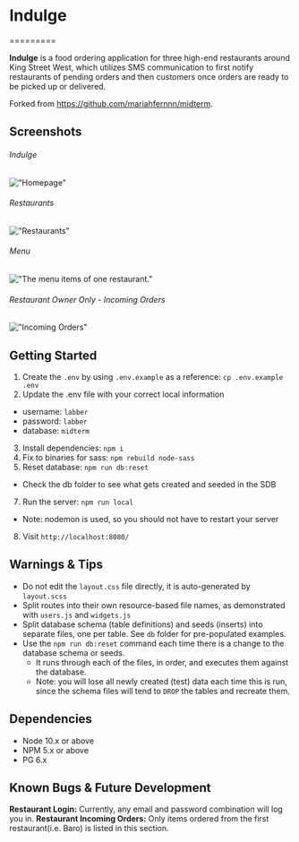 # Indulge
=========

**Indulge** is a food ordering application for three high-end restaurants around King Street West, which utilizes SMS communication to first notify restaurants of pending orders and then customers once orders are ready to be picked up or delivered.

Forked from https://github.com/mariahfernnn/midterm.

## Screenshots

###### Indulge
!["Homepage"](url)

###### Restaurants
!["Restaurants"](url)

###### Menu
!["The menu items of one restaurant."](url)

###### Restaurant Owner Only - Incoming Orders
!["Incoming Orders"](url)

## Getting Started

1. Create the `.env` by using `.env.example` as a reference: `cp .env.example .env`
2. Update the .env file with your correct local information 
  - username: `labber` 
  - password: `labber` 
  - database: `midterm`
3. Install dependencies: `npm i`
4. Fix to binaries for sass: `npm rebuild node-sass`
5. Reset database: `npm run db:reset`
  - Check the db folder to see what gets created and seeded in the SDB
7. Run the server: `npm run local`
  - Note: nodemon is used, so you should not have to restart your server
8. Visit `http://localhost:8080/`

## Warnings & Tips

- Do not edit the `layout.css` file directly, it is auto-generated by `layout.scss`
- Split routes into their own resource-based file names, as demonstrated with `users.js` and `widgets.js`
- Split database schema (table definitions) and seeds (inserts) into separate files, one per table. See `db` folder for pre-populated examples. 
- Use the `npm run db:reset` command each time there is a change to the database schema or seeds. 
  - It runs through each of the files, in order, and executes them against the database. 
  - Note: you will lose all newly created (test) data each time this is run, since the schema files will tend to `DROP` the tables and recreate them.

## Dependencies

- Node 10.x or above
- NPM 5.x or above
- PG 6.x

## Known Bugs & Future Development
**Restaurant Login:** Currently, any email and password combination will log you in.
**Restaurant Incoming Orders:** Only items ordered from the first restaurant(i.e. Baro) is listed in this section.
